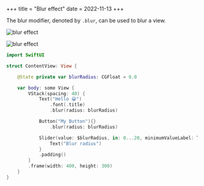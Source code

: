 +++
title = "Blur effect"
date = 2022-11-13
+++

The blur modifier, denoted by `.blur`, can be used to blur a view.

<p><img src="/img/blur-effect1.png" style="max-width:400px;" alt="blur effect"></p>
<p><img src="/img/blur-effect2.png" style="max-width:400px;" alt="blur effect"></p>

```swift
import SwiftUI

struct ContentView: View {

    @State private var blurRadius: CGFloat = 0.0

    var body: some View {
        VStack(spacing: 40) {
            Text("Hello 😁")
                .font(.title)
                .blur(radius: blurRadius)

            Button("My Button"){}
                .blur(radius: blurRadius)

            Slider(value: $blurRadius, in: 0...20, minimumValueLabel: Text("0"), maximumValueLabel: Text("20")) {
                Text("Blur radius")
            }
            .padding()
        }
        .frame(width: 400, height: 300)
    }
}
```
